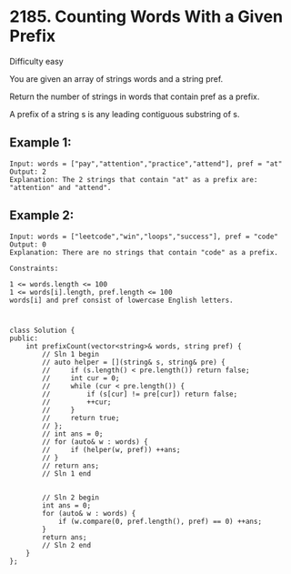 # 2185. Counting Words With a Given Prefix
Difficulty easy

You are given an array of strings words and a string pref.

Return the number of strings in words that contain pref as a prefix.

A prefix of a string s is any leading contiguous substring of s.


## Example 1:
```
Input: words = ["pay","attention","practice","attend"], pref = "at"
Output: 2
Explanation: The 2 strings that contain "at" as a prefix are: "attention" and "attend".
```


## Example 2:
```
Input: words = ["leetcode","win","loops","success"], pref = "code"
Output: 0
Explanation: There are no strings that contain "code" as a prefix.
```


```
Constraints:

1 <= words.length <= 100
1 <= words[i].length, pref.length <= 100
words[i] and pref consist of lowercase English letters.
```


#
```
class Solution {
public:
    int prefixCount(vector<string>& words, string pref) {
        // Sln 1 begin
        // auto helper = [](string& s, string& pre) {
        //     if (s.length() < pre.length()) return false;
        //     int cur = 0;
        //     while (cur < pre.length()) {
        //         if (s[cur] != pre[cur]) return false;
        //         ++cur;
        //     }
        //     return true;
        // };
        // int ans = 0;
        // for (auto& w : words) {
        //     if (helper(w, pref)) ++ans;
        // }
        // return ans;
        // Sln 1 end


        // Sln 2 begin
        int ans = 0;
        for (auto& w : words) {
            if (w.compare(0, pref.length(), pref) == 0) ++ans;
        }
        return ans;
        // Sln 2 end
    }
};
```